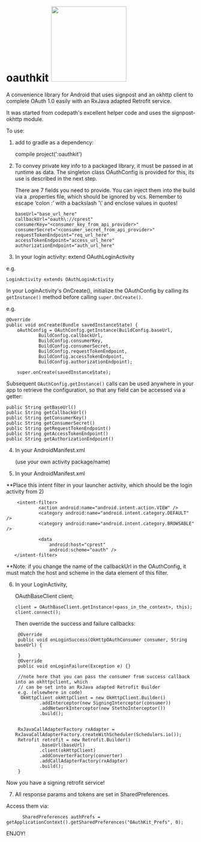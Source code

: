 # oauthkit  <img src="http://i.imgur.com/O63xrx7.png" height="200"/>

A convenience library for Android that uses signpost and an okhttp client to complete OAuth 1.0 easily with an RxJava adapted Retrofit service.

It was started from codepath's excellent helper code and uses the signpost-okhttp module.


To use:

1) add to gradle as a dependency:

    compile project(':oauthkit')

2) To convey private key info to a packaged library, it must be passed in
  at runtime as data. The singleton class OAuthConfig is provided for this,
  its use is described in the next step.

   There are 7 fields you need to provide. You can inject them into the build via a .properties file, which should be ignored by vcs. Remember to escape ‘colon :’ with a  backslash ’\’ and enclose values in quotes!

   ~~~
   baseUrl="base_url_here"
   callbackUrl="oauth\://cprest"  
   consumerKey="<consumer_key_from_api_provider>"
   consumerSecret="<consumer_secret_from_api_provider>"
   requestTokenEndpoint="req_url_here"
   accessTokenEndpoint="access_url_here"
   authorizationEndpoint="auth_url_here"
   ~~~

3) In your login activity:
 extend OAuthLoginActivity

 e.g.

~~~
LoginActivity extends OAuthLoginActivity
~~~
In your LoginActivity's OnCreate(), initialize the OAuthConfig
by calling its `getInstance()` method before calling `super.OnCreate()`.

e.g.
~~~
@Override
public void onCreate(Bundle savedInstanceState) {
    oAuthConfig = OAuthConfig.getInstance(BuildConfig.baseUrl,
            BuildConfig.callbackUrl,
            BuildConfig.consumerKey,
            BuildConfig.consumerSecret,
            BuildConfig.requestTokenEndpoint,
            BuildConfig.accessTokenEndpoint,
            BuildConfig.authorizationEndpoint);

    super.onCreate(savedInstanceState);
~~~
Subsequent `OAuthConfig.getInstance()` calls can be used anywhere in your app
to retrieve the configuration, so that any field can be accessed via a getter:
~~~
public String getBaseUrl()
public String getCallbackUrl()
public String getConsumerKey()
public String getConsumerSecret()
public String getRequestTokenEndpoint()
public String getAccessTokenEndpoint()
public String getAuthorizationEndpoint()
~~~

4) In your AndroidManifest.xml

      <activity android:name="com.anubis.oauthkit.OAuthLoginActivity" />
      (use your own activity package/name)

5) In your AndroidManifest.xml

 **Place this intent filter in your launcher activity, which should be the login activity from 2)

        <intent-filter>
                <action android:name="android.intent.action.VIEW" />
                <category android:name="android.intent.category.DEFAULT" />
                <category android:name="android.intent.category.BROWSABLE" />

                <data
                    android:host="cprest"
                    android:scheme="oauth" />
       </intent-filter>
**Note: if you change the name of the callbackUrl in the OAuthConfig, it must match the host and scheme in the
data element of this filter.

6) In your LoginActivity,

      OAuthBaseClient client;

       client = OAuthBaseClient.getInstance(<pass_in_the_context>, this);
       client.connect();

   Then override the success and failure callbacks:

        @Override
        public void onLoginSuccess(OkHttpOAuthConsumer consumer, String baseUrl) {

        }
        @Override
        public void onLoginFailure(Exception e) {}

        //note here that you can pass the consumer from success callback into an okhttpclient, which
        // can be set into an RxJava adapted Retrofit Builder
        e.g. (elsewhere in code)
         OkHttpClient okHttpClient = new OkHttpClient.Builder()
                .addInterceptor(new SigningInterceptor(consumer))
                .addNetworkInterceptor(new StethoInterceptor())
                .build();


        RxJavaCallAdapterFactory rxAdapter = RxJavaCallAdapterFactory.createWithScheduler(Schedulers.io());
        Retrofit retrofit = new Retrofit.Builder()
                .baseUrl(baseUrl)
                .client(okHttpClient)
                .addConverterFactory(converter)
                .addCallAdapterFactory(rxAdapter)
                .build();
        }



 Now you have a signing retrofit service!

 7) All response params and tokens are set in SharedPreferences.

 Access them via:

          SharedPreferences authPrefs = getApplicationContext().getSharedPreferences("OAuthKit_Prefs", 0);

 ENJOY!
